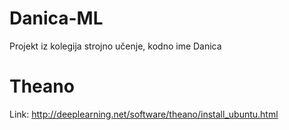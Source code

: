 # Danica-ML
Projekt iz kolegija strojno učenje, kodno ime Danica

# Theano
Link: http://deeplearning.net/software/theano/install_ubuntu.html
